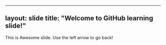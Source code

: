 ----
layout: slide
title: "Welcome to GitHub learning slide!"
----
This is Awesome slide. 
Use the left arrow to go back!